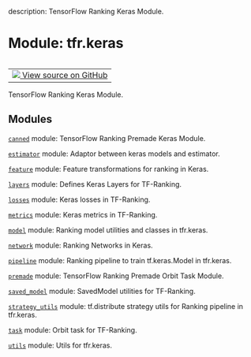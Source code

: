 description: TensorFlow Ranking Keras Module.

<div itemscope itemtype="http://developers.google.com/ReferenceObject">
<meta itemprop="name" content="tfr.keras" />
<meta itemprop="path" content="Stable" />
</div>

# Module: tfr.keras

<!-- Insert buttons and diff -->

<table class="tfo-notebook-buttons tfo-api nocontent" align="left">
<td>
  <a target="_blank" href="https://github.com/tensorflow/ranking/tree/master/tensorflow_ranking/python/keras/__init__.py">
    <img src="https://www.tensorflow.org/images/GitHub-Mark-32px.png" />
    View source on GitHub
  </a>
</td>
</table>

TensorFlow Ranking Keras Module.

## Modules

[`canned`](../tfr/keras/canned.md) module: TensorFlow Ranking Premade Keras
Module.

[`estimator`](../tfr/keras/estimator.md) module: Adaptor between keras models
and estimator.

[`feature`](../tfr/keras/feature.md) module: Feature transformations for ranking
in Keras.

[`layers`](../tfr/keras/layers.md) module: Defines Keras Layers for TF-Ranking.

[`losses`](../tfr/keras/losses.md) module: Keras losses in TF-Ranking.

[`metrics`](../tfr/keras/metrics.md) module: Keras metrics in TF-Ranking.

[`model`](../tfr/keras/model.md) module: Ranking model utilities and classes in
tfr.keras.

[`network`](../tfr/keras/network.md) module: Ranking Networks in Keras.

[`pipeline`](../tfr/keras/pipeline.md) module: Ranking pipeline to train
tf.keras.Model in tfr.keras.

[`premade`](../tfr/keras/premade.md) module: TensorFlow Ranking Premade Orbit
Task Module.

[`saved_model`](../tfr/keras/saved_model.md) module: SavedModel utilities for
TF-Ranking.

[`strategy_utils`](../tfr/keras/strategy_utils.md) module: tf.distribute
strategy utils for Ranking pipeline in tfr.keras.

[`task`](../tfr/keras/task.md) module: Orbit task for TF-Ranking.

[`utils`](../tfr/keras/utils.md) module: Utils for tfr.keras.
